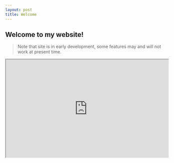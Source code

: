 ```yaml
---
layout: post
title: Welcome
---
```


## Welcome to my website!


> Note that site is in early development, some features may and will not work at present time.




<iframe width="520" height="315"
src="https://www.youtube.com/embed/c_QrGH_zOpg">
</iframe>




